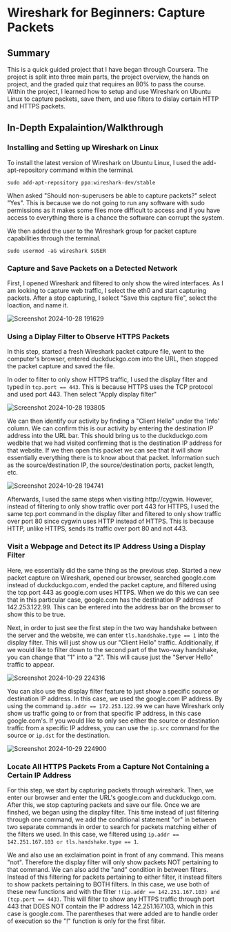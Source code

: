 # Wireshark for Beginners: Capture Packets

## Summary

This is a quick guided project that I have began through Coursera. The project is split into three main parts, the project overview, the hands on project, and the graded quiz that requires an 80% to pass the course. Within the project, I learned how to setup and use Wireshark on Ubuntu Linux to capture packets, save them, and use filters to dislay certain HTTP and HTTPS packets.

## In-Depth Expalaintion/Walkthrough

### Installing and Setting up Wireshark on Linux

To install the latest version of Wireshark on Ubuntu Linux, I used the add-apt-repository command within the terminal.
```
sudo add-apt-repository ppa:wireshark-dev/stable
```
When asked "Should non-superusers be able to capture packets?" select "Yes". This is because we do not going to run any software with sudo permissions as it makes some files more difficult to access and if you have access to everything there is a chance the software can corrupt the system.

We then added the user to the Wireshark group for packet capture capabilities through the terminal.
```
sudo usermod -aG wireshark $USER
```

### Capture and Save Packets on a Detected Network

First, I opened Wireshark and filtered to only show the wired interfaces. As I am looking to capture web traffic, I select the eth0 and start capturing packets. After a stop capturing, I select "Save this capture file", select the loaction, and name it.

![Screenshot 2024-10-28 191629](https://github.com/user-attachments/assets/06e86390-e70f-4b6a-bb0d-c5f45e0bc9ba)

### Using a Diplay Filter to Observe HTTPS Packets

In this step, started a fresh Wireshark packet catpure file, went to the computer's browser, entered duckduckgo.com into the URL, then stopped the packet capture and saved the file.

In oder to filter to only show HTTPS traffic, I used the display filter and typed in `tcp.port == 443`. This is because HTTPS uses the TCP protocol and used port 443. Then select "Apply display filter"

![Screenshot 2024-10-28 193805](https://github.com/user-attachments/assets/33646408-868c-44fe-9597-9004b60cf70a)

We can then identify our activity by finding a "Client Hello" under the 'Info' column. We can confirm this is our activity by entering the destination IP address into the URL bar. This should bring us to the duckduckgo.com wedbite that we had visited confirming that is the destination IP address for that website. If we then open this packet we can see that it will show essentially everything there is to know about that packet. Information such as the source/destination IP, the source/destination ports, packet length, etc.

![Screenshot 2024-10-28 194741](https://github.com/user-attachments/assets/a1a7f84a-0a15-4f32-ad81-abf6d7a51614)

Afterwards, I used the same steps when visiting http://cygwin. However, instead of filtering to only show traffic over port 443 for HTTPS, I used the same tcp.port command in the display filter and filtered to only show traffic over port 80 since cygwin uses HTTP instead of HTTPS. This is because HTTP, unlike HTTPS, sends its traffic over port 80 and not 443.

### Visit a Webpage and Detect its IP Address Using a Display Filter

Here, we essentially did the same thing as the previous step. Started a new packet capture on Wireshark, opened our browser, searched google.com instead of duckduckgo.com, ended the packet capture, and filtered using the tcp.port 443 as google.com uses HTTPS. When we do this we can see that in this particular case, google.com has the destination IP address of 142.253.122.99. This can be entered into the address bar on the browser to show this to be true. 

Next, in order to just see the first step in the two way handshake between the server and the website, we can enter `tls.handshake.type == 1` into the display filter. This will just show us our "Client Hello" traffic. Additionally, if we would like to filter down to the second part of the two-way handshake, you can change that "1" into a "2". This will cause just the "Server Hello" traffic to appear.

![Screenshot 2024-10-29 224316](https://github.com/user-attachments/assets/a6d7e207-9a94-40fb-a1a7-6d67d8b67ce9)

You can also use the display filter feature to just show a specific source or destination IP address. In this case, we used the google.com IP address. By using the command `ip.addr == 172.253.122.99` we can have Wireshark only show us traffic going to or from that specific IP address, in this case google.com's. If you would like to only see either the source or destination traffic from a specific IP address, you can use the `ip.src` command for the source or `ip.dst` for the destination.

![Screenshot 2024-10-29 224900](https://github.com/user-attachments/assets/2954bb21-2763-4d4a-9066-bd4fcb51178c)

### Locate All HTTPS Packets From a Capture Not Containing a Certain IP Address

For this step, we start by capturing packets through wireshark. Then, we enter our browser and enter the URL's google.com and duckduckgo.com. After this, we stop capturing packets and save our file. Once we are finshed, we began using the display filter. This time instead of just filtering through one command, we add the conditional statement "or" in between two separate commands in order to search for packets matching either of the filters we used. In this case, we filtered using `ip.addr == 142.251.167.103 or tls.handshake.type == 1`. 

We and also use an exclaimation point in front of any command. This means "not". Therefore the display filter will only show packets NOT pertaining to that command. We can also add the "and" condition in between filters. Instead of this filtering for packets pertaining to either filter, it instead filters to show packets pertaining to BOTH filters. In this case, we use both of these new functions and with the filter `!(ip.addr == 142.251.167.103) and (tcp.port == 443)`. This will filter to show any HTTPS traffic through port 443 that DOES NOT contain the IP address 142.251.167.103, which in this case is google.com. The parentheses that were added are to handle order of execution so the "!" function is only for the first filter.
